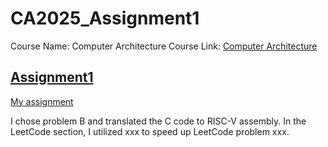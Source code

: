 # CA2025_Assignment1
Course Name: Computer Architecture
Course Link: [Computer Architecture](https://wiki.csie.ncku.edu.tw/arch/schedule)

## [Assignment1](https://hackmd.io/@sysprog/2025-arch-homework1)

[My assignment]()

I chose problem B and translated the C code to RISC-V assembly.
In the LeetCode section, I utilized xxx to speed up LeetCode problem xxx.